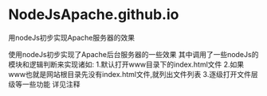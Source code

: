 # NodeJsApache.github.io
用nodeJs初步实现Apache服务器的效果

使用nodeJs初步实现了Apache后台服务器的一些效果
其中调用了一些nodeJs的模块和逻辑判断来实现诸如:
1.默认打开www目录下的index.html文件
2.如果www也就是网站根目录先没有index.html文件,就列出文件列表
3.逐级打开文件层级等一些功能
详见注释
